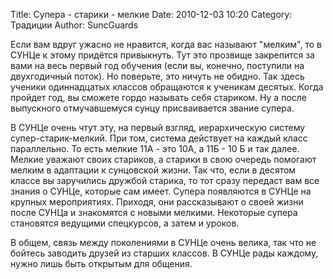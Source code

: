 ﻿Title: Супера - старики - мелкие
Date: 2010-12-03 10:20
Category: Традиции
Author: SuncGuards

Если вам вдруг ужасно не нравится, когда вас называют &quot;мелким&quot;, то в СУНЦе к этому придётся привыкнуть. Тут это прозвище закрепится за вами на весь первый год обучения (если вы, конечно, поступили на двухгодичный поток). Но поверьте, это ничуть не обидно. Так здесь ученики одиннадцатых классов обращаются к ученикам десятых. Когда пройдет год, вы сможете гордо называть себя стариком. Ну а после выпускного отмучавшемуся сунцу присваивается звание супера.

В СУНЦе очень чтут эту, на первый взгляд, иерархическую систему супер-старик-мелкий. При том, система действует на каждый класс параллельно. То есть мелкие 11А - это 10А, а 11Б - 10 Б и так далее. Мелкие уважают своих стариков, а старики в свою очередь помогают мелким в адаптации к сунцовской жизни. Так что, если в десятом классе вы заручились дружбой старика, то тот сразу передаст вам все знания о СУНЦе, которые сам имеет. Супера появляются в СУНЦе на крупных мероприятиях. Приходя, они рассказывают о своей жизни после СУНЦа и знакомятся с новыми мелкими. Некоторые супера становятся ведущими спецкурсов, а затем и уроков.

В общем, связь между поколениями в СУНЦе очень велика, так что не бойтесь заводить друзей из старших классов. В СУНЦе рады каждому, нужно лишь быть открытым для общения.
